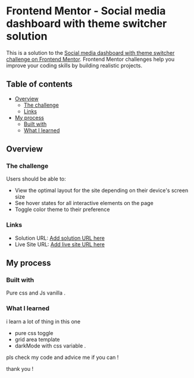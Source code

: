 # Frontend Mentor - Social media dashboard with theme switcher solution

This is a solution to the [Social media dashboard with theme switcher challenge on Frontend Mentor](https://www.frontendmentor.io/challenges/social-media-dashboard-with-theme-switcher-6oY8ozp_H). Frontend Mentor challenges help you improve your coding skills by building realistic projects. 

## Table of contents

- [Overview](#overview)
  - [The challenge](#the-challenge)
  - [Links](#links)
- [My process](#my-process)
  - [Built with](#built-with)
  - [What I learned](#what-i-learned)

## Overview

### The challenge

Users should be able to:

- View the optimal layout for the site depending on their device's screen size
- See hover states for all interactive elements on the page
- Toggle color theme to their preference

### Links

- Solution URL: [Add solution URL here]([https://your-solution-url.com](https://www.frontendmentor.io/challenges/social-media-dashboard-with-theme-switcher-6oY8ozp_H/hub))
- Live Site URL: [Add live site URL here]([https://your-live-site-url.com](https://dolpheus89.github.io/ChallengeFrontendmentor.github.io/Defi%204%20-social-media-dashboard-with-theme-switcher-master/index.html))

## My process

### Built with

Pure css and Js vanilla .

### What I learned

i learn a lot of thing in this one

- pure css toggle
- grid area template
- darkMode with css variable .

pls check my code and advice me if you can !

thank you !


